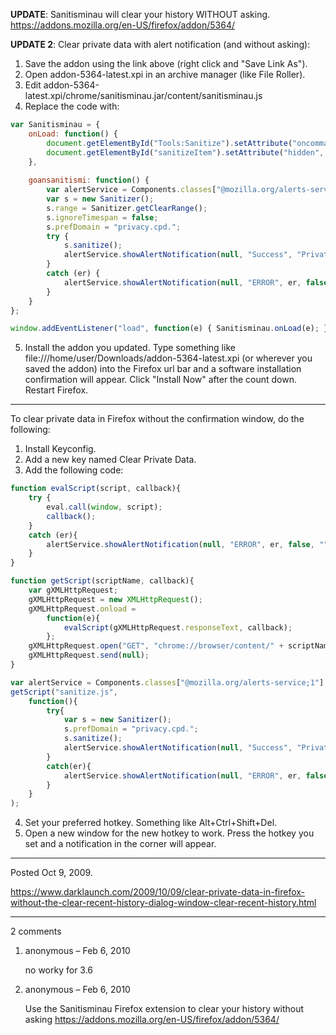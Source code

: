 <strong>UPDATE</strong>: Sanitisminau will clear your history WITHOUT asking.
https://addons.mozilla.org/en-US/firefox/addon/5364/

<strong>UPDATE 2</strong>: Clear private data with alert notification (and without asking):
1. Save the addon using the link above (right click and "Save Link As").
2. Open addon-5364-latest.xpi in an archive manager (like File Roller).
3. Edit addon-5364-latest.xpi/chrome/sanitisminau.jar/content/sanitisminau.js
4. Replace the code with:
```javascript
var Sanitisminau = {
	onLoad: function() {
		document.getElementById("Tools:Sanitize").setAttribute("oncommand", "Sanitisminau.goansanitismi();");
		document.getElementById("sanitizeItem").setAttribute("hidden", true);
	},
	
	goansanitismi: function() {
		var alertService = Components.classes["@mozilla.org/alerts-service;1"].getService(Components.interfaces.nsIAlertsService);
		var s = new Sanitizer();
		s.range = Sanitizer.getClearRange();
		s.ignoreTimespan = false;
		s.prefDomain = "privacy.cpd.";
		try {
			s.sanitize();
			alertService.showAlertNotification(null, "Success", "Private Data Cleared!", false, "", null);
		}
		catch (er) {
			alertService.showAlertNotification(null, "ERROR", er, false, "", null);
		}
	}
}; 

window.addEventListener("load", function(e) { Sanitisminau.onLoad(e); }, false); 
```
5. Install the addon you updated. Type something like file:///home/user/Downloads/addon-5364-latest.xpi (or wherever you saved the addon) into the Firefox url bar and a software installation confirmation will appear. Click "Install Now" after the count down. Restart Firefox.

---

To clear private data in Firefox without the confirmation window, do the following:

1. Install Keyconfig.
2. Add a new key named Clear Private Data.
3. Add the following code:
```javascript
function evalScript(script, callback){
	try {
		eval.call(window, script);
		callback();
	}
	catch (er){
		alertService.showAlertNotification(null, "ERROR", er, false, "", null);
	}
}

function getScript(scriptName, callback){
	var gXMLHttpRequest;
	gXMLHttpRequest = new XMLHttpRequest();
	gXMLHttpRequest.onload =
		function(e){
			evalScript(gXMLHttpRequest.responseText, callback);
		};
	gXMLHttpRequest.open("GET", "chrome://browser/content/" + scriptName);
	gXMLHttpRequest.send(null);
}

var alertService = Components.classes["@mozilla.org/alerts-service;1"].getService(Components.interfaces.nsIAlertsService);
getScript("sanitize.js",
	function(){
		try{
			var s = new Sanitizer();
			s.prefDomain = "privacy.cpd.";
			s.sanitize();
			alertService.showAlertNotification(null, "Success", "Private Data Cleared!", false, "", null);
		}
		catch(er){
			alertService.showAlertNotification(null, "ERROR", er, false, "", null);
		}
	}
);
```

4. Set your preferred hotkey. Something like Alt+Ctrl+Shift+Del.
5. Open a new window for the new hotkey to work. Press the hotkey you set and a notification in the corner will appear.

---

Posted Oct 9, 2009.

https://www.darklaunch.com/2009/10/09/clear-private-data-in-firefox-without-the-clear-recent-history-dialog-window-clear-recent-history.html

---

2 comments

<ol><li><div>

anonymous &ndash; Feb 6, 2010<div>

no worky for 3.6

</div></div></li><li><div>

anonymous &ndash; Feb 6, 2010<div>

Use the Sanitisminau Firefox extension to clear your history without asking
<a href="https://addons.mozilla.org/en-US/firefox/addon/5364/">https://addons.mozilla.org/en-US/firefox/addon/5364/</a>

</div></div></li></ol>